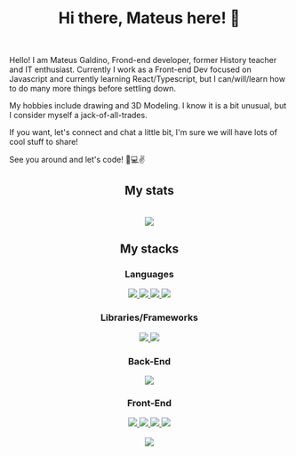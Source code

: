 <h1 align="center"> Hi there, Mateus here! 👋 </h1>
</br>
<p>
Hello! I am Mateus Galdino, Frond-end developer, former History teacher and IT enthusiast. Currently I work as a Front-end Dev focused on Javascript and currently learning React/Typescript, but I can/will/learn how to do many more things before settling down.
</p> 

<p> My hobbies include drawing and 3D Modeling. I know it is a bit unusual, but I consider myself a jack-of-all-trades. </p>

<p> If you want, let's connect and chat a little bit, I'm sure we will have lots of cool stuff to share! </p>

<p> See you around and let's code! 💪💻✌️ </p>

<h2 align="center"> My stats </h2>
</br>
<div align="center">
  <a href="https://github.com/anuraghazra/github-readme-stats">
    <img align="center" src="https://github-readme-stats.vercel.app/api?username=GaldinoMat" />
  </a>
</div>

<h2 align="center"> My stacks </h2>
<div align="center">
  <div>
    <h3>Languages</h3>
    <a href="https://developer.mozilla.org/en-US/docs/Web/JavaScript">
      <img src="https://icongr.am/devicon/javascript-original.svg?size=64&color=currentColor" />
    </a>
    <a href="https://www.typescriptlang.org/">
      <img src="https://icongr.am/devicon/typescript-original.svg?size=64&color=currentColor" />
    </a>
    <a href="https://www.oracle.com/java/">
      <img src="https://icongr.am/devicon/java-original.svg?size=64&color=currentColor" />
    </a>
    <a href="https://docs.microsoft.com/en-us/dotnet/csharp/">
      <img src="https://icongr.am/devicon/csharp-original.svg?size=64&color=currentColor" />
    </a>
  </div>
  <div>
    <h3>Libraries/Frameworks</h3>
    <a href="https://reactjs.org/">
      <img src="https://icongr.am/devicon/react-original.svg?size=64&color=currentColor" />
    </a>
    <a href="https://dotnet.microsoft.com/">
      <img src="https://icongr.am/devicon/dot-net-original.svg?size=64&color=currentColor" />
    </a>
  </div>
  <div>
    <h3>Back-End</h3>
    <a href="https://nodejs.org/en/docs/">
      <img src="https://icongr.am/devicon/nodejs-original.svg?size=64&color=currentColor" />  
    </a>
  </div>
  <div>
    <h3>Front-End</h3>
    <a href="https://developer.mozilla.org/en-US/docs/Web/CSS">
      <img src="https://icongr.am/devicon/css3-original.svg?size=64&color=currentColor" />
    </a>
    <a href="https://sass-lang.com/">
      <img src="https://icongr.am/devicon/sass-original.svg?size=64&color=currentColor" />  
    </a>
    <a href="https://developer.mozilla.org/en-US/docs/Glossary/HTML5">
      <img src="https://icongr.am/devicon/html5-original.svg?size=64&color=currentColor" />
    </a>
    <a href="https://handlebarsjs.com/">
      <img src="https://icongr.am/devicon/handlebars-original.svg?size=64&color=currentColor" />
    </a>
  </div>
</div>
</br>
<div align="center">
  <a href="https://github.com/anuraghazra/convoychat">
    <img align="center" src="https://github-readme-stats.vercel.app/api/top-langs/?username=GaldinoMat&layout=compact" />
  </a>
</div>
